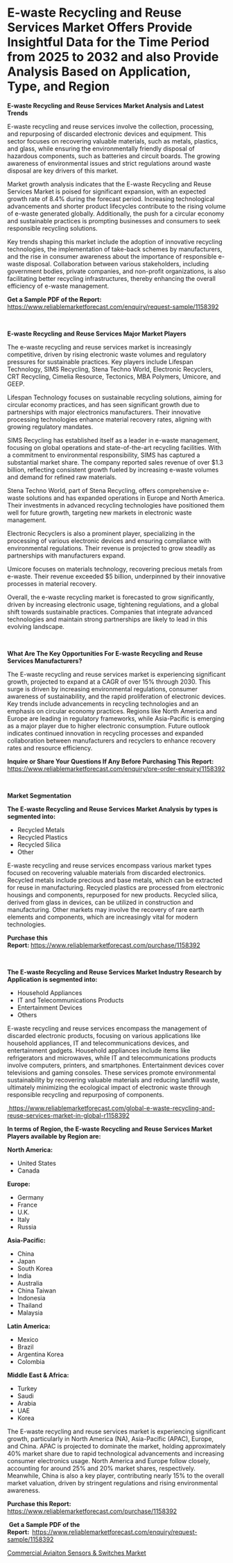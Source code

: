 <p><h1>E-waste Recycling and Reuse Services Market Offers Provide Insightful Data for the Time Period from 2025 to 2032 and also Provide Analysis Based on Application, Type, and Region</h1></p><p><strong>E-waste Recycling and Reuse Services Market Analysis and Latest Trends</strong></p>
<p><p>E-waste recycling and reuse services involve the collection, processing, and repurposing of discarded electronic devices and equipment. This sector focuses on recovering valuable materials, such as metals, plastics, and glass, while ensuring the environmentally friendly disposal of hazardous components, such as batteries and circuit boards. The growing awareness of environmental issues and strict regulations around waste disposal are key drivers of this market.</p><p>Market growth analysis indicates that the E-waste Recycling and Reuse Services Market is poised for significant expansion, with an expected growth rate of 8.4% during the forecast period. Increasing technological advancements and shorter product lifecycles contribute to the rising volume of e-waste generated globally. Additionally, the push for a circular economy and sustainable practices is prompting businesses and consumers to seek responsible recycling solutions.</p><p>Key trends shaping this market include the adoption of innovative recycling technologies, the implementation of take-back schemes by manufacturers, and the rise in consumer awareness about the importance of responsible e-waste disposal. Collaboration between various stakeholders, including government bodies, private companies, and non-profit organizations, is also facilitating better recycling infrastructures, thereby enhancing the overall efficiency of e-waste management.</p></p>
<p><strong>Get a Sample PDF of the Report:&nbsp;</strong> <a href="https://www.reliablemarketforecast.com/enquiry/request-sample/1158392?utm_campaign=3458&utm_medium=2&utm_source=Github&utm_content=ia&utm_term=21032025&utm_id=e-waste-recycling-and-reuse-services">https://www.reliablemarketforecast.com/enquiry/request-sample/1158392</a></p>
<p>&nbsp;</p>
<p><strong>E-waste Recycling and Reuse Services Major Market Players</strong></p>
<p><p>The e-waste recycling and reuse services market is increasingly competitive, driven by rising electronic waste volumes and regulatory pressures for sustainable practices. Key players include Lifespan Technology, SIMS Recycling, Stena Techno World, Electronic Recyclers, CRT Recycling, Cimelia Resource, Tectonics, MBA Polymers, Umicore, and GEEP.</p><p>Lifespan Technology focuses on sustainable recycling solutions, aiming for circular economy practices, and has seen significant growth due to partnerships with major electronics manufacturers. Their innovative processing technologies enhance material recovery rates, aligning with growing regulatory mandates.</p><p>SIMS Recycling has established itself as a leader in e-waste management, focusing on global operations and state-of-the-art recycling facilities. With a commitment to environmental responsibility, SIMS has captured a substantial market share. The company reported sales revenue of over $1.3 billion, reflecting consistent growth fueled by increasing e-waste volumes and demand for refined raw materials.</p><p>Stena Techno World, part of Stena Recycling, offers comprehensive e-waste solutions and has expanded operations in Europe and North America. Their investments in advanced recycling technologies have positioned them well for future growth, targeting new markets in electronic waste management.</p><p>Electronic Recyclers is also a prominent player, specializing in the processing of various electronic devices and ensuring compliance with environmental regulations. Their revenue is projected to grow steadily as partnerships with manufacturers expand. </p><p>Umicore focuses on materials technology, recovering precious metals from e-waste. Their revenue exceeded $5 billion, underpinned by their innovative processes in material recovery.</p><p>Overall, the e-waste recycling market is forecasted to grow significantly, driven by increasing electronic usage, tightening regulations, and a global shift towards sustainable practices. Companies that integrate advanced technologies and maintain strong partnerships are likely to lead in this evolving landscape.</p></p>
<p>&nbsp;</p>
<p><strong>What Are The Key Opportunities For E-waste Recycling and Reuse Services Manufacturers?</strong></p>
<p><p>The E-waste recycling and reuse services market is experiencing significant growth, projected to expand at a CAGR of over 15% through 2030. This surge is driven by increasing environmental regulations, consumer awareness of sustainability, and the rapid proliferation of electronic devices. Key trends include advancements in recycling technologies and an emphasis on circular economy practices. Regions like North America and Europe are leading in regulatory frameworks, while Asia-Pacific is emerging as a major player due to higher electronic consumption. Future outlook indicates continued innovation in recycling processes and expanded collaboration between manufacturers and recyclers to enhance recovery rates and resource efficiency.</p></p>
<p><strong>Inquire or Share Your Questions If Any Before Purchasing This Report:</strong> <a href="https://www.reliablemarketforecast.com/enquiry/pre-order-enquiry/1158392?utm_campaign=3458&utm_medium=2&utm_source=Github&utm_content=ia&utm_term=21032025&utm_id=e-waste-recycling-and-reuse-services">https://www.reliablemarketforecast.com/enquiry/pre-order-enquiry/1158392</a></p>
<p>&nbsp;</p>
<p><strong>Market Segmentation</strong></p>
<p><strong>The E-waste Recycling and Reuse Services Market Analysis by types is segmented into:</strong></p>
<p><ul><li>Recycled Metals</li><li>Recycled Plastics</li><li>Recycled Silica</li><li>Other</li></ul></p>
<p><p>E-waste recycling and reuse services encompass various market types focused on recovering valuable materials from discarded electronics. Recycled metals include precious and base metals, which can be extracted for reuse in manufacturing. Recycled plastics are processed from electronic housings and components, repurposed for new products. Recycled silica, derived from glass in devices, can be utilized in construction and manufacturing. Other markets may involve the recovery of rare earth elements and components, which are increasingly vital for modern technologies.</p></p>
<p><strong>Purchase this Report:&nbsp;</strong><a href="https://www.reliablemarketforecast.com/purchase/1158392?utm_campaign=3458&utm_medium=2&utm_source=Github&utm_content=ia&utm_term=21032025&utm_id=e-waste-recycling-and-reuse-services">https://www.reliablemarketforecast.com/purchase/1158392</a></p>
<p>&nbsp;</p>
<p><strong>The E-waste Recycling and Reuse Services Market Industry Research by Application is segmented into:</strong></p>
<p><ul><li>Household Appliances</li><li>IT and Telecommunications Products</li><li>Entertainment Devices</li><li>Others</li></ul></p>
<p><p>E-waste recycling and reuse services encompass the management of discarded electronic products, focusing on various applications like household appliances, IT and telecommunications devices, and entertainment gadgets. Household appliances include items like refrigerators and microwaves, while IT and telecommunications products involve computers, printers, and smartphones. Entertainment devices cover televisions and gaming consoles. These services promote environmental sustainability by recovering valuable materials and reducing landfill waste, ultimately minimizing the ecological impact of electronic waste through responsible recycling and repurposing of components.</p></p>
<p><a href="https://www.reliablemarketforecast.com/global-e-waste-recycling-and-reuse-services-market-in-global-r1158392?utm_campaign=3458&utm_medium=2&utm_source=Github&utm_content=ia&utm_term=21032025&utm_id=e-waste-recycling-and-reuse-services">&nbsp;https://www.reliablemarketforecast.com/global-e-waste-recycling-and-reuse-services-market-in-global-r1158392</a></p>
<p><strong>In terms of Region, the E-waste Recycling and Reuse Services Market Players available by Region are:</strong></p>
<p>
    <p> <strong> North America: </strong>
        <ul>
            <li>United States</li>
            <li>Canada</li>
        </ul>
        </p> 
    <p> <strong> Europe: </strong>
        <ul>
            <li>Germany</li>
            <li>France</li>
            <li>U.K.</li>
            <li>Italy</li>
            <li>Russia</li>
        </ul>
        </p> 
    <p> <strong> Asia-Pacific: </strong>
        <ul>
            <li>China</li>
            <li>Japan</li>
            <li>South Korea</li>
            <li>India</li>
            <li>Australia</li>
            <li>China Taiwan</li>
            <li>Indonesia</li>
            <li>Thailand</li>
            <li>Malaysia</li>
        </ul>
        </p> 
    <p> <strong> Latin America: </strong>
        <ul>
            <li>Mexico</li>
            <li>Brazil</li>
            <li>Argentina Korea</li>
            <li>Colombia</li>
        </ul>
        </p> 
    <p> <strong> Middle East & Africa: </strong>
        <ul>
            <li>Turkey</li>
            <li>Saudi</li>
            <li>Arabia</li>
            <li>UAE</li>
            <li>Korea</li>
        </ul>
    </p>
    </p>
<p><p>The E-waste recycling and reuse services market is experiencing significant growth, particularly in North America (NA), Asia-Pacific (APAC), Europe, and China. APAC is projected to dominate the market, holding approximately 40% market share due to rapid technological advancements and increasing consumer electronics usage. North America and Europe follow closely, accounting for around 25% and 20% market shares, respectively. Meanwhile, China is also a key player, contributing nearly 15% to the overall market valuation, driven by stringent regulations and rising environmental awareness.</p></p>
<p><strong>Purchase this Report: </strong><a href="https://www.reliablemarketforecast.com/purchase/1158392?utm_campaign=3458&utm_medium=2&utm_source=Github&utm_content=ia&utm_term=21032025&utm_id=e-waste-recycling-and-reuse-services">https://www.reliablemarketforecast.com/purchase/1158392</a></p>
<p>&nbsp;<strong>Get a Sample PDF of the Report:&nbsp;&nbsp;</strong><a href="https://www.reliablemarketforecast.com/enquiry/request-sample/1158392?utm_campaign=3458&utm_medium=2&utm_source=Github&utm_content=ia&utm_term=21032025&utm_id=e-waste-recycling-and-reuse-services">https://www.reliablemarketforecast.com/enquiry/request-sample/1158392</a></p>
<p><strong></strong></p>
<p><p><a href="https://github.com/lecaneidreks/Market-Research-Report-List-1/blob/main/commercial-aviaiton-sensors-switches-market.md?utm_campaign=3458&utm_medium=2&utm_source=Github&utm_content=ia&utm_term=21032025&utm_id=e-waste-recycling-and-reuse-services">Commercial Aviaiton Sensors & Switches Market</a></p></p>